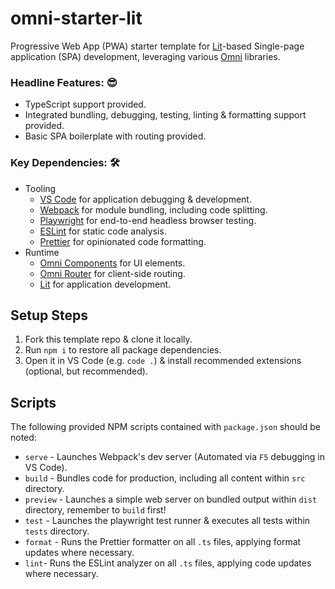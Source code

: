# omni-starter-lit

Progressive Web App (PWA) starter template for [Lit](https://lit.dev)-based Single-page application (SPA) development, leveraging various [Omni](https://github.com/capitec?q=omni-) libraries.

### Headline Features: 😎
- TypeScript support provided.
- Integrated bundling, debugging, testing, linting & formatting support provided.
- Basic SPA boilerplate with routing provided.

### Key Dependencies: 🛠️
- Tooling
    - [VS Code]() for application debugging & development.
    - [Webpack]() for module bundling, including code splitting.
    - [Playwright]() for end-to-end headless browser testing.
    - [ESLint]() for static code analysis.
    - [Prettier]() for opinionated code formatting.
- Runtime
    - [Omni Components](https://github.com/capitec/omni-components) for UI elements.
    - [Omni Router](https://github.com/capitec/omni-router) for client-side routing.
    - [Lit]() for application development.

## Setup Steps

1. Fork this template repo & clone it locally.
2. Run `npm i` to restore all package dependencies.
3. Open it in VS Code (e.g. `code .`) & install recommended extensions (optional, but recommended).

## Scripts
The following provided NPM scripts contained with `package.json` should be noted:

- `serve` - Launches Webpack's dev server (Automated via `F5` debugging in VS Code).
- `build` - Bundles code for production, including all content within `src` directory.
- `preview` - Launches a simple web server on bundled output within `dist` directory, remember to `build` first!
- `test` - Launches the playwright test runner & executes all tests within `tests` directory.
- `format` - Runs the Prettier formatter on all `.ts` files, applying format updates where necessary.
- `lint`- Runs the ESLint analyzer on all `.ts` files, applying code updates where necessary.